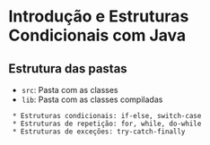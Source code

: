 # Introdução e Estruturas Condicionais com Java

## Estrutura das pastas

- `src`: Pasta com as classes
- `lib`: Pasta com as classes compiladas

> 
     * Estruturas condicionais: if-else, switch-case
     * Estruturas de repetição: for, while, do-while
     * Estruturas de exceções: try-catch-finally 
     


